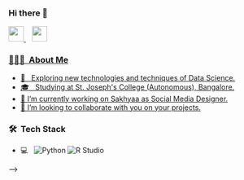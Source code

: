 ### Hi there 👋

<a href="https://www.instagram.com/_manu_tom/"><img height="30" src="https://github.com/WaylonWalker/WaylonWalker/blob/main/icon/instagram.jpg?raw=true">
</a>&nbsp;&nbsp;
<a href="https://www.linkedin.com/in/manu-tom-42998a201/"><img height="30" src="https://github.com/WaylonWalker/WaylonWalker/blob/main/icon/linkedin.png?raw=true">

<h3> 👨🏻‍💻 &nbsp;About Me </h3>
  
- 🤔 &nbsp; Exploring new technologies and techniques of Data Science.
- 🎓 &nbsp; Studying at St. Joseph's College (Autonomous), Bangalore.
- 🔭 I’m currently working on Sakhyaa as Social Media Designer.
- 👯 I’m looking to collaborate with you on your projects.
</a>

<h3> 🛠 &nbsp;Tech Stack</h3>

- 💻 &nbsp;
  ![Python](https://img.shields.io/badge/-Python-333333?style=flat&logo=python)
  ![R Studio](https://www.r-project.org/)


-->

